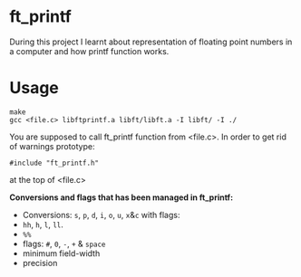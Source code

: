 # ft_printf

During this project I learnt about representation of floating point numbers in a computer
and how printf function works.

# Usage

	make
	gcc <file.c> libftprintf.a libft/libft.a -I libft/ -I ./

You are supposed to call ft_printf function from <file.c>. In order to get rid of warnings
prototype:

	#include "ft_printf.h"

at the top of <file.c>

**Conversions and flags that has been managed in ft_printf:** 

- Conversions: `s`, `p`, `d`, `i`, `o`, `u`, `x`&`c` with flags:
- `hh`, `h`, `l`, `ll`.
- `%%`
- flags: `#`, `0`, `-`, `+` & `space`
- minimum field-width
- precision
